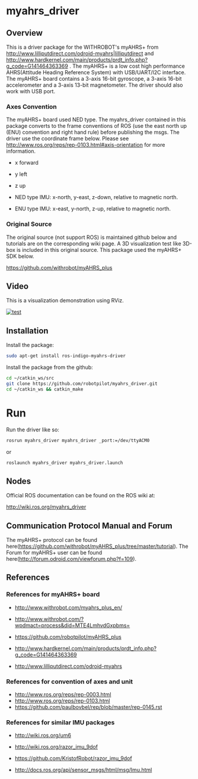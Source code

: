 # myahrs_driver

## Overview

This is a driver package for the WITHROBOT's myAHRS+ from http://www.lilliputdirect.com/odroid-myahrs|lilliputdirect and http://www.hardkernel.com/main/products/prdt_info.php?g_code=G141464363369 . The myAHRS+ is a low cost high performance AHRS(Attitude Heading Reference System) with USB/UART/I2C interface. The myAHRS+ board contains a 3-axis 16-bit gyroscope, a 3-axis 16-bit accelerometer and a 3-axis 13-bit magnetometer. The driver should also work with USB port.

### Axes Convention

The myAHRS+ board used NED type. The myahrs_driver contained in this package converts to the frame conventions of ROS (use the east north up (ENU) convention and right hand rule) before publishing the msgs. The driver use the coordinate frame below. Please see http://www.ros.org/reps/rep-0103.html#axis-orientation for more information.

 * x forward
 * y left
 * z up


 * NED type IMU: x-north, y-east, z-down, relative to magnetic north.
 * ENU type IMU: x-east, y-north, z-up, relative to magnetic north.

### Original Source

The original source (not support ROS) is maintained github below and tutorials are on the corresponding wiki page. A 3D visualization test like 3D-box is included in this original source. This package used the myAHRS+ SDK below.

https://github.com/withrobot/myAHRS_plus

## Video

This is a visualization demonstration using RViz.

[![test](http://img.youtube.com/vi/j5v5fKppcQo/0.jpg)](http://www.youtube.com/watch?v=j5v5fKppcQo)

## Installation

Install the package:

```sh
sudo apt-get install ros-indigo-myahrs-driver
```

Install the package from the github:

```sh
cd ~/catkin_ws/src
git clone https://github.com/robotpilot/myahrs_driver.git
cd ~/catkin_ws && catkin_make
```

# Run

Run the driver like so:

```sh
rosrun myahrs_driver myahrs_driver _port:=/dev/ttyACM0
```

or

```sh
roslaunch myahrs_driver myahrs_driver.launch
```

## Nodes

Official ROS documentation can be found on the ROS wiki at:

http://wiki.ros.org/myahrs_driver


## Communication Protocol Manual and Forum

The myAHRS+ protocol can be found here(https://github.com/withrobot/myAHRS_plus/tree/master/tutorial). The Forum for myAHRS+ user can be found here(http://forum.odroid.com/viewforum.php?f=109).


## References

### References for myAHRS+ board

* http://www.withrobot.com/myahrs_plus_en/
* http://www.withrobot.com/?wpdmact=process&did=MTE4LmhvdGxpbms=
* https://github.com/robotpilot/myAHRS_plus

* http://www.hardkernel.com/main/products/prdt_info.php?g_code=G141464363369
* http://www.lilliputdirect.com/odroid-myahrs

### References for convention of axes and unit

* http://www.ros.org/reps/rep-0003.html
* http://www.ros.org/reps/rep-0103.html
* https://github.com/paulbovbel/rep/blob/master/rep-0145.rst

### References for similar IMU packages

* http://wiki.ros.org/um6
* http://wiki.ros.org/razor_imu_9dof
* https://github.com/KristofRobot/razor_imu_9dof

* http://docs.ros.org/api/sensor_msgs/html/msg/Imu.html

